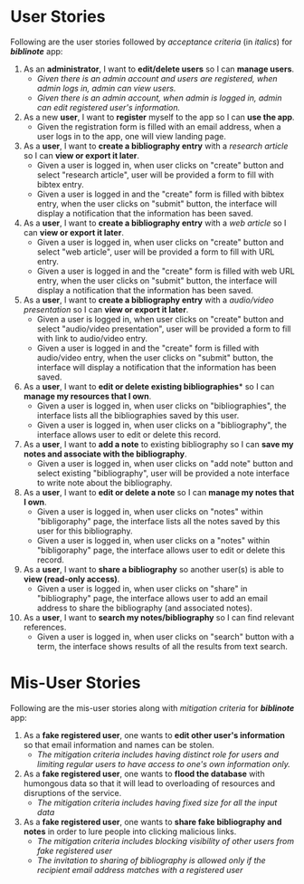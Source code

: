 # User Stories
Following are the user stories followed by *acceptance criteria* (in *italics*) for ***biblinote*** app:

1. As an **administrator**, I want to **edit/delete users** so I can **manage users**.
    + *Given there is an admin account and users are registered, when admin logs in, admin can view users.*  
    + *Given there is an admin account, when admin is logged in, admin can edit registered user's information.*
2. As a new **user**, I want to **register** myself to the app so I can **use the app**.
    + Given the registration form is filled with an email address, when a user logs in to the app, one will view landing page.
3. As a **user**, I want to **create a bibliography entry** with a *research article* so I can **view or export it later**.
    + Given a user is logged in, when user clicks on "create" button and select "research article", user will be provided a form to fill with bibtex entry.
    + Given a user is logged in and the "create" form is filled with bibtex entry, when the user clicks on "submit" button, the interface will display a notification that the information has been saved.
4. As a **user**, I want to **create a bibliography entry** with a *web article* so I can **view or export it later**.
    + Given a user is logged in, when user clicks on "create" button and select "web article", user will be provided a form to fill with URL entry.
    + Given a user is logged in and the "create" form is filled with web URL entry, when the user clicks on "submit" button, the interface will display a notification that the information has been saved.
5. As a **user**, I want to **create a bibliography entry** with a *audio/video presentation* so I can **view or export it later**.
    + Given a user is logged in, when user clicks on "create" button and select "audio/video presentation", user will be provided a form to fill with link to audio/video entry.
    + Given a user is logged in and the "create" form is filled with audio/video entry, when the user clicks on "submit" button, the interface will display a notification that the information has been saved.
6. As a **user**, I want to **edit or delete existing bibliographies*** so I can **manage my resources that I own**.
    + Given a user is logged in, when user clicks on "bibliographies", the interface lists all the bibliographies saved by this user.
    + Given a user is logged in, when user clicks on a "bibliography", the interface allows user to edit or delete this record.
7. As a **user**, I want to **add a note** to existing bibliography so I can **save my notes and associate with the bibliography**.
    + Given a user is logged in, when user clicks on "add note" button and select existing "bibliography", user will be provided a note interface to write note about the bibliography. 
8. As a **user**, I want to **edit or delete a note** so I can **manage my notes that I own**.
    + Given a user is logged in, when user clicks on "notes" within "bibligoraphy" page, the interface lists all the notes saved by this user for this bibliography.
    + Given a user is logged in, when user clicks on a "notes" within "bibligoraphy" page, the interface allows user to edit or delete this record.
9. As a **user**, I want to **share a bibliography** so another user(s) is able to **view (read-only access)**.
    + Given a user is logged in, when user clicks on "share" in "bibliography" page, the interface allows user to add an email address to share the bibliography (and associated notes).
10. As a **user**, I want to **search my notes/bibliography** so I can find relevant references.
    + Given a user is logged in, when user clicks on "search" button with a term, the interface shows results of all the results from text search.


# Mis-User Stories
Following are the mis-user stories along with *mitigation criteria* for ***biblinote*** app:

1. As a **fake registered user**, one wants to **edit other user's information** so that email information and names can be stolen.
    + *The mitigation criteria includes having distinct role for users and limiting regular users to have access to one's own information only.*
2. As a **fake registered user**, one wants to **flood the database** with humongous data so that it will lead to overloading of resources and disruptions of the service.
    + *The mitigation criteria includes having fixed size for all the input data*
3. As a **fake registered user**, one wants to **share fake bibliography and notes** in order to lure people into clicking malicious links.
    + *The mitigation criteria includes blocking visibility of other users from fake registered user*
    + *The invitation to sharing of bibliography is allowed only if the recipient email address matches with a registered user*



